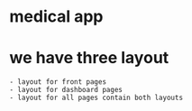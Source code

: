 # medical app
# we have three layout 
    - layout for front pages 
    - layout for dashboard pages 
    - layout for all pages contain both layouts